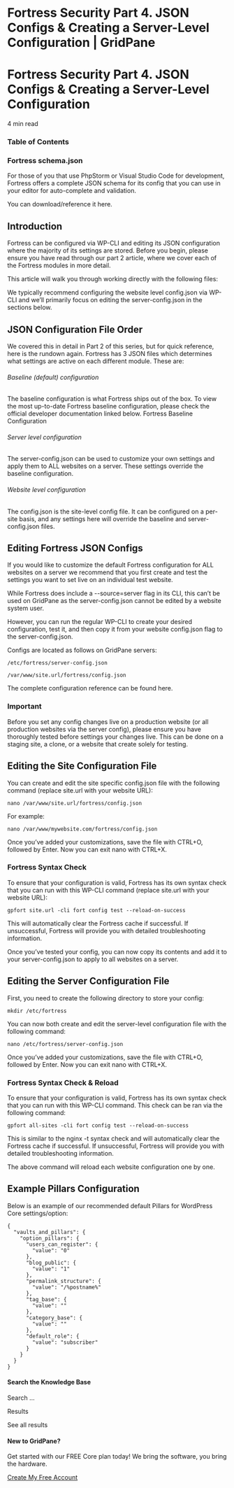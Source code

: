 # Fortress Security Part 4. JSON Configs & Creating a Server-Level Configuration | GridPane

# Fortress Security Part 4. JSON Configs & Creating a Server-Level Configuration

 

4 min read 

### Table of Contents

 

 

### Fortress schema.json

For those of you that use PhpStorm or Visual Studio Code for development, Fortress offers a complete JSON schema for its config that you can use in your editor for auto-complete and validation.

You can download/reference it here.

## Introduction

Fortress can be configured via WP-CLI and editing its JSON configuration where the majority of its settings are stored. Before you begin, please ensure you have read through our part 2 article, where we cover each of the Fortress modules in more detail.

This article will walk you through working directly with the following files:

We typically recommend configuring the website level config.json via WP-CLI and we’ll primarily focus on editing the server-config.json in the sections below.

 

## JSON Configuration File Order

We covered this in detail in Part 2 of this series, but for quick reference, here is the rundown again. Fortress has 3 JSON files which determines what settings are active on each different module. These are:

###### Baseline (default) configuration

The baseline configuration is what Fortress ships out of the box. To view the most up-to-date Fortress baseline configuration, please check the official developer documentation linked below. Fortress Baseline Configuration

###### Server level configuration

The server-config.json can be used to customize your own settings and apply them to ALL websites on a server. These settings override the baseline configuration.

###### Website level configuration

The config.json is the site-level config file. It can be configured on a per-site basis, and any settings here will override the baseline and server-config.json files.

 

## Editing Fortress JSON Configs

If you would like to customize the default Fortress configuration for ALL websites on a server we recommend that you first create and test the settings you want to set live on an individual test website.

While Fortress does include a --source=server flag in its CLI, this can’t be used on GridPane as the server-config.json cannot be edited by a website system user.

However, you can run the regular WP-CLI to create your desired configuration, test it, and then copy it from your website config.json flag to the server-config.json.

Configs are located as follows on GridPane servers:

```
/etc/fortress/server-config.json
```

```
/var/www/site.url/fortress/config.json
```

The complete configuration reference can be found here.

 

 

### Important

Before you set any config changes live on a production website (or all production websites via the server config), please ensure you have thoroughly tested before settings your changes live. This can be done on a staging site, a clone, or a website that create solely for testing.

## Editing the Site Configuration File

You can create and edit the site specific config.json file with the following command (replace site.url with your website URL):

```
nano /var/www/site.url/fortress/config.json
```

For example:

```
nano /var/www/mywebsite.com/fortress/config.json
```

Once you’ve added your customizations, save the file with CTRL+O, followed by Enter. Now you can exit nano with CTRL+X.

### Fortress Syntax Check

To ensure that your configuration is valid, Fortress has its own syntax check that you can run with this WP-CLI command (replace site.url with your website URL):

```
gpfort site.url -cli fort config test --reload-on-success
```

This will automatically clear the Fortress cache if successful. If unsuccessful, Fortress will provide you with detailed troubleshooting information.

Once you’ve tested your config, you can now copy its contents and add it to your server-config.json to apply to all websites on a server.

 

## Editing the Server Configuration File

First, you need to create the following directory to store your config:

```
mkdir /etc/fortress
```

You can now both create and edit the server-level configuration file with the following command:

```
nano /etc/fortress/server-config.json
```

Once you’ve added your customizations, save the file with CTRL+O, followed by Enter. Now you can exit nano with CTRL+X.

### Fortress Syntax Check & Reload

To ensure that your configuration is valid, Fortress has its own syntax check that you can run with this WP-CLI command. This check can be ran via the following command:

```
gpfort all-sites -cli fort config test --reload-on-success
```

This is similar to the nginx -t syntax check and will automatically clear the Fortress cache if successful. If unsuccessful, Fortress will provide you with detailed troubleshooting information.

The above command will reload each website configuration one by one.

 

## Example Pillars Configuration

Below is an example of our recommended default Pillars for WordPress Core settings/option:

 

```
{
  "vaults_and_pillars": {
    "option_pillars": {
      "users_can_register": {
        "value": "0"
      },
      "blog_public": {
        "value": "1"
      },
      "permalink_structure": {
        "value": "/%postname%"
      },
      "tag_base": {
        "value": ""
      },
      "category_base": {
        "value": ""
      },
      "default_role": {
        "value": "subscriber"
      }
    }
  }
}
```

 

#### Search the Knowledge Base

Search ...

 Results

See all results

#### New to GridPane?

Get started with our FREE Core plan today! We bring the software, you bring the hardware.

[Create My Free Account](https://gridpane.com/checkout/?plan=core)

